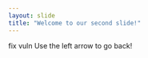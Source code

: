 ```yaml
---
layout: slide
title: "Welcome to our second slide!"
---
```

fix vuln
Use the left arrow to go back!
